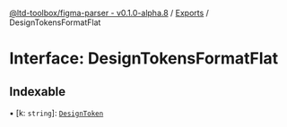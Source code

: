 [@ltd-toolbox/figma-parser - v0.1.0-alpha.8](../README.md) / [Exports](../modules.md) / DesignTokensFormatFlat

# Interface: DesignTokensFormatFlat

## Indexable

▪ [k: `string`]: [`DesignToken`](../modules.md#designtoken)
